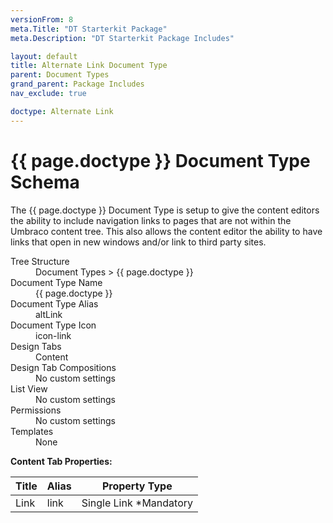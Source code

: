 ```yaml
---
versionFrom: 8
meta.Title: "DT Starterkit Package"
meta.Description: "DT Starterkit Package Includes"

layout: default
title: Alternate Link Document Type
parent: Document Types
grand_parent: Package Includes
nav_exclude: true

doctype: Alternate Link
---
```


# {{ page.doctype }} Document Type Schema

The {{ page.doctype }} Document Type is setup to give the content editors the ability to include navigation links to pages that are not within the Umbraco content tree. This also allows the content editor the ability to have links that open in new windows and/or link to third party sites. 

<dl>
    <dt>Tree Structure</dt> <dd>Document Types > {{ page.doctype }}</dd>
    <dt>Document Type Name</dt> <dd>{{ page.doctype }}</dd>
    <dt>Document Type Alias</dt> <dd>altLink</dd>
    <dt>Document Type Icon</dt> <dd>icon-link</dd>
    <dt>Design Tabs</dt> <dd>Content</dd>
    <dt>Design Tab Compositions</dt> <dd>No custom settings</dd>
    <dt>List View</dt> <dd>No custom settings</dd>
    <dt>Permissions</dt> <dd>No custom settings</dd>
    <dt>Templates</dt> <dd>None</dd>
</dl>

**Content Tab Properties:**

| Title | Alias | Property Type |
|-------|-------|---------------|
| Link | link | Single Link *Mandatory |